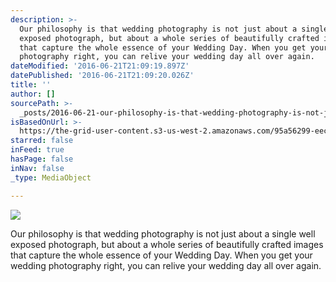```yaml
---
description: >-
  Our philosophy is that wedding photography is not just about a single well
  exposed photograph, but about a whole series of beautifully crafted images
  that capture the whole essence of your Wedding Day. When you get your wedding
  photography right, you can relive your wedding day all over again.
dateModified: '2016-06-21T21:09:19.897Z'
datePublished: '2016-06-21T21:09:20.026Z'
title: ''
author: []
sourcePath: >-
  _posts/2016-06-21-our-philosophy-is-that-wedding-photography-is-not-just-about.md
isBasedOnUrl: >-
  https://the-grid-user-content.s3-us-west-2.amazonaws.com/95a56299-eecd-479f-ba8e-164c2428306c.jpg
starred: false
inFeed: true
hasPage: false
inNav: false
_type: MediaObject

---
```

![](https://the-grid-user-content.s3-us-west-2.amazonaws.com/95a56299-eecd-479f-ba8e-164c2428306c.jpg)

Our philosophy is that wedding photography is not just about a single well exposed photograph, but about a whole series of beautifully crafted images that capture the whole essence of your Wedding Day. When you get your wedding photography right, you can relive your wedding day all over again.